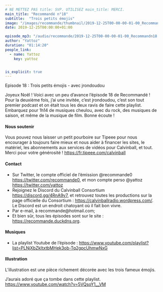 ```yaml
---
# NE METTEZ PAS title: SVP. UTILISEZ main_title: MERCI.
main_title: "Recommandé n°18"
subtitle:  "Trois petits émojis"
image: "/images/recommande/thumbnail/2019-12-25T00-00-00-01-00_Recommandn18.jpg"
date: 2019-12-25T00:00:00+01:00

episode_mp3: "/audio/recommande/2019-12-25T00-00-00-01-00_Recommandn18.mp3"
author: "Yattoz"
duration: "01:14:20"
people_link: 
  - name: Yattoz
    key: yattoz


is_explicit: true
---
```


<PodcastHeader/>

<!-- ECRIRE LA DESCRIPTION DE L'EPISODE SOUS CETTE LIGNE -->


 Episode 18 : Trois petits émojis - avec jrondoudou 

<p>Joyeux Noël ! Voici avec un peu d’avance l’épisode 18 de Recommandé ! Pour la deuxième fois, j’ai une invitée, c’est jrondoudou, c’est son tout premier podcast et on était tous les deux ravis de faire cette playlist. Embarquez pour 1h14 de musiques cheulou, avec du rock, des musiques de saison, et même de la musique de film. Bonne écoute !</p>

<h4>Nous soutenir</h4>

<p>Vous pouvez nous laisser un petit pourboire sur Tipeee pour nous encourager à toujours faire mieux et nous aider à financer les sites, le matériel, les abonnements aux services de vidéos pour Calvinball, et tout. Merci pour votre générosité ! <a href="https://fr.tipeee.com/calvinball" rel="nofollow">https://fr.tipeee.com/calvinball</a></p>

<h4>Contact</h4>

<ul>
  <li>Sur Twitter, le compte officiel de l’émission @recommande0 <a href="https://twitter.com/recommande0" rel="nofollow">https://twitter.com/recommande0</a>, et mon compte perso @yattoz <a href="https://twitter.com/yattoz" rel="nofollow">https://twitter.com/yattoz</a></li>
  <li>Rejoignez le Discord du Calvinball Consortium <a href="https://discord.gg/4RnA9v7" rel="nofollow">https://discord.gg/4RnA9v7</a>, et retrouvez toutes les productions sur la page officielle du Consortium : <a href="https://calvinballradio.wordpress.com/" rel="nofollow">https://calvinballradio.wordpress.com/</a>. Le Discord est un endroit chatoyant où il fait bon vivre.</li>
  <li>Par e-mail, à recommande@hotmail.com;</li>
  <li>Et bien sûr, tous les épisodes sont sur le site : <a href="https://recommande.duckdns.org" rel="nofollow">https://recommande.duckdns.org</a>.</li>
</ul>

<h4>Musiques</h4>

<ul>
  <li>La playlist Youtube de l’épisode : <a href="https://www.youtube.com/playlist?list=PLNjXbZkItxtbMHek3ob-Tq2gpcUhmwNxG" rel="nofollow">https://www.youtube.com/playlist?list=PLNjXbZkItxtbMHek3ob-Tq2gpcUhmwNxG</a></li>
</ul>

<h4>Illustration</h4>

<p>L’illustration est une pièce richement décorée avec les trois fameux émojis.</p>

<p>J’aurais adoré que ça tombe dans cette playlist. <a href="https://www.youtube.com/watch?v=5VQsoY1__VM" rel="nofollow">https://www.youtube.com/watch?v=5VQsoY1__VM</a></p>


